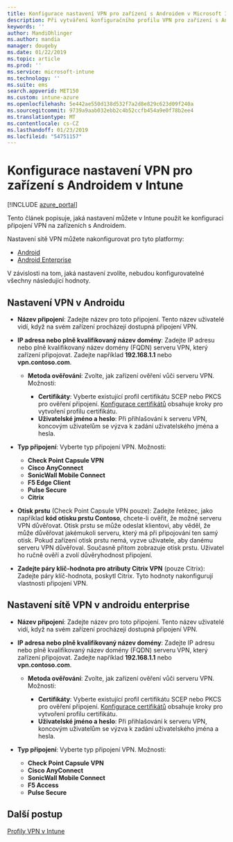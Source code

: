 ```yaml
---
title: Konfigurace nastavení VPN pro zařízení s Androidem v Microsoft Intune – Azure | Microsoft Docs
description: Při vytváření konfiguračního profilu VPN pro zařízení s Androidem a Androidem for Work zadejte název připojení, IP adresu nebo plně kvalifikovaný název domény serveru VPN, zvolte způsob ověřování uživatelů na serveru VPN a pak zvolte typy připojení Citrix, SonicWall, Check Point Capsule, Pulse Secure a Microsoft Edge.
keywords: ''
author: MandiOhlinger
ms.author: mandia
manager: dougeby
ms.date: 01/22/2019
ms.topic: article
ms.prod: ''
ms.service: microsoft-intune
ms.technology: ''
ms.suite: ems
search.appverid: MET150
ms.custom: intune-azure
ms.openlocfilehash: 5e442ae550d138d532f7a2d8e829c623d09f240a
ms.sourcegitcommit: 9739a9aab032ebb2c4b52ccfb454a9e0f78b2ee4
ms.translationtype: MT
ms.contentlocale: cs-CZ
ms.lasthandoff: 01/23/2019
ms.locfileid: "54751157"
---
```

# <a name="configure-vpn-settings-for-devices-running-android-in-intune"></a>Konfigurace nastavení VPN pro zařízení s Androidem v Intune

[!INCLUDE [azure_portal](./includes/azure_portal.md)]

Tento článek popisuje, jaká nastavení můžete v Intune použít ke konfiguraci připojení VPN na zařízeních s Androidem.

Nastavení sítě VPN můžete nakonfigurovat pro tyto platformy:

- [Android](#android-vpn-settings)
- [Android Enterprise](#android-enterprise-vpn-settings)

V závislosti na tom, jaká nastavení zvolíte, nebudou konfigurovatelné všechny následující hodnoty.

## <a name="android-vpn-settings"></a>Nastavení VPN v Androidu

- **Název připojení**: Zadejte název pro toto připojení. Tento název uživatelé vidí, když na svém zařízení procházejí dostupná připojení VPN.
- **IP adresa nebo plně kvalifikovaný název domény**: Zadejte IP adresu nebo plně kvalifikovaný název domény (FQDN) serveru VPN, který zařízení připojovat. Zadejte například **192.168.1.1** nebo **vpn.contoso.com**.

  - **Metoda ověřování**: Zvolte, jak zařízení ověření vůči serveru VPN. Možnosti:

    - **Certifikáty**: Vyberte existující profil certifikátu SCEP nebo PKCS pro ověření připojení. [Konfigurace certifikátů](certificates-configure.md) obsahuje kroky pro vytvoření profilu certifikátu.
    - **Uživatelské jméno a heslo**: Při přihlašování k serveru VPN, koncovým uživatelům se výzva k zadání uživatelského jména a hesla.

- **Typ připojení**: Vyberte typ připojení VPN. Možnosti:

  - **Check Point Capsule VPN**
  - **Cisco AnyConnect**
  - **SonicWall Mobile Connect**
  - **F5 Edge Client**
  - **Pulse Secure**
  - **Citrix**

- **Otisk prstu** (Check Point Capsule VPN pouze): Zadejte řetězec, jako například **kód otisku prstu Contoso**, chcete-li ověřit, že možné serveru VPN důvěřovat. Otisk prstu se může odeslat klientovi, aby věděl, že může důvěřovat jakémukoli serveru, který má při připojování ten samý otisk. Pokud zařízení otisk prstu nemá, vyzve uživatele, aby danému serveru VPN důvěřoval. Současně přitom zobrazuje otisk prstu. Uživatel ho ručně ověří a zvolí důvěryhodnost připojení.
- **Zadejte páry klíč-hodnota pro atributy Citrix VPN** (pouze Citrix): Zadejte páry klíč-hodnota, poskytl Citrix. Tyto hodnoty nakonfigurují vlastnosti připojení VPN.

## <a name="android-enterprise-vpn-settings"></a>Nastavení sítě VPN v androidu enterprise

- **Název připojení**: Zadejte název pro toto připojení. Tento název uživatelé vidí, když na svém zařízení procházejí dostupná připojení VPN.
- **IP adresa nebo plně kvalifikovaný název domény**: Zadejte IP adresu nebo plně kvalifikovaný název domény (FQDN) serveru VPN, který zařízení připojovat. Zadejte například **192.168.1.1** nebo **vpn.contoso.com**.

  - **Metoda ověřování**: Zvolte, jak zařízení ověření vůči serveru VPN. Možnosti:
  
    - **Certifikáty**: Vyberte existující profil certifikátu SCEP nebo PKCS pro ověření připojení. [Konfigurace certifikátů](certificates-configure.md) obsahuje kroky pro vytvoření profilu certifikátu.
    - **Uživatelské jméno a heslo**: Při přihlašování k serveru VPN, koncovým uživatelům se výzva k zadání uživatelského jména a hesla.

- **Typ připojení**: Vyberte typ připojení VPN. Možnosti:

  - **Check Point Capsule VPN**
  - **Cisco AnyConnect**
  - **SonicWall Mobile Connect**
  - **F5 Access**
  - **Pulse Secure**

## <a name="next-steps"></a>Další postup
[Profily VPN v Intune](vpn-settings-configure.md)
